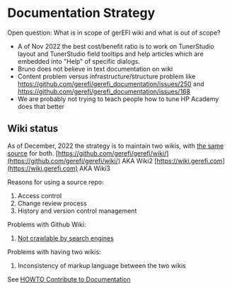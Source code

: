 # Documentation Strategy

Open question: What is in scope of gerEFI wiki and what is out of scope?

* A of Nov 2022 the best cost/benefit ratio is to work on TunerStudio layout and TunerStudio field tooltips and help articles which are embedded into "Help" of specific dialogs.
* Bruno does not believe in text documentation on wiki
* Content problem versus infrastructure/structure problem like <https://github.com/gerefi/gerefi_documentation/issues/250> and <https://github.com/gerefi/gerefi_documentation/issues/168>
* We are probably not trying to teach people how to tune HP Academy does that better

## Wiki status

As of December, 2022 the strategy is to maintain two wikis, with [the same source](https://github.com/gerefi/gerefi_documentation) for both.
[https://github.com/gerefi/gerefi/wiki/](https://github.com/gerefi/gerefi/wiki/) AKA Wiki2
[https://wiki.gerefi.com](https://wiki.gerefi.com) AKA Wiki3

Reasons for using a source repo:

1. Access control
2. Change review process
3. History and version control management

Problems with Github Wiki:

1. [Not crawlable by search engines](https://github.com/isaacs/github/issues/1683)

Problems with having two wikis:

1. Inconsistency of markup language between the two wikis

See [HOWTO Contribute to Documentation](HOWTO-contribute-to-documentation)
